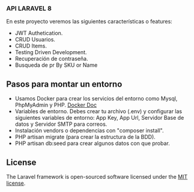 ### API LARAVEL 8

En este proyecto veremos las siguientes características o features:

- JWT Authetication.
- CRUD Usuarios.
- CRUD Items.
- Testing Driven Development.
- Recuperación de contraseña.
- Busqueda de pr By SKU or Name
## Pasos para montar un entorno

- Usamos Docker para crear los servicios del entorno como Mysql, PhpMyAdmin y PHP. [Docker Doc](https://docs.docker.com/compose/) 
- Variables de entorno. Debes crear tu archivo (.env) y configurar las siguientes variables de entorno: App Key, App Url, Servidor Base de datos y Servidor SMTP para correos.
- Instalación  vendors o dependencias con "composer install".
- PHP artisan migrate (para crear la estructura de la BDD).
- PHP artisan db:seed para crear algunos datos con que probar.

## License

The Laravel framework is open-sourced software licensed under the [MIT license](https://opensource.org/licenses/MIT).
